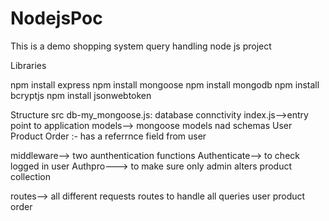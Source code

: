# NodejsPoc
This is a demo shopping system query handling node js project

Libraries 

npm install express
npm install mongoose
npm install mongodb
npm install bcryptjs
npm install jsonwebtoken

Structure 
src 
   db-my_mongoose.js: database connctivity
   index.js-->entry point to application
   models--> mongoose models nad schemas
             User
             Product
             Order :- has a referrnce field from user

  middleware--> two aunthentication functions
              Authenticate--> to check logged in user
              Authpro---> to make sure only admin alters product collection
              

  routes--> all different requests routes to handle all queries
            user 
            product
            order
